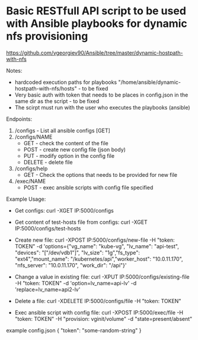 # Basic RESTfull API script to be used with Ansible playbooks for dynamic nfs provisioning
https://github.com/vgeorgiev90/Ansible/tree/master/dynamic-hostpath-with-nfs

Notes:
* hardcoded execution paths for playbooks "/home/ansible/dynamic-hostpath-with-nfs/hosts" - to be fixed
* Very basic auth with token that needs to be places in config.json in the same dir as the script - to be fixed
* The scirpt must run with the user who executes the playbooks (ansible)

Endpoints:
1. /configs   -   List all ansible configs [GET]
2. /configs/NAME 
   * GET    - check the content of the file
   * POST   - create new config file (json body)
   * PUT    - modify option in the config file
   * DELETE - delete file 
3. /configs/help
   * GET    - Check the options that needs to be provided for new file
3. /exec/NAME
   * POST   - exec ansible scripts with config file specified

Example Usage:
* Get configs:
curl -XGET IP:5000/configs

* Get content of test-hosts file from configs:
curl -XGET IP:5000/configs/test-hosts

* Create new file:
curl -XPOST IP:5000/configs/new-file -H "token: TOKEN" -d 'options={"vg_name": "kube-vg", "lv_name": "api-test", "devices": "[\"/dev/vdb1\"]", "lv_size": "1g","fs_type": "ext4","mount_name": "/kubernetes/api","worker_host": "10.0.11.170", "nfs_server": "10.0.11.170", "work_dir": "/api"}'

* Change a value in existing file:
curl -XPUT IP:5000/configs/existing-file -H "token: TOKEN" -d 'option=lv_name=api-lv' -d 'replace=lv_name=api2-lv'

* Delete a file:
curl -XDELETE IP:5000/configs/file -H "token: TOKEN"

* Exec ansible script with config file:
curl -XPOST IP:5000/exec/file -H "token: TOKEN" -H "provision: vginit/volume" -d "state=present/absent"

example config.json
{
  "token": "some-random-string"
}

